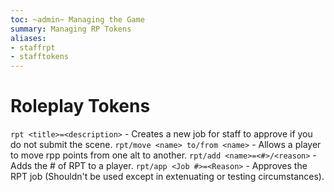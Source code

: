 ```yaml
---
toc: ~admin~ Managing the Game
summary: Managing RP Tokens
aliases:
- staffrpt
- stafftokens
---
```

# Roleplay Tokens


`rpt <title>=<description>` - Creates a new job for staff to approve if you do not submit the scene.
`rpt/move <name> to/from <name>` - Allows a player to move rpp points from one alt to another.
`rpt/add <name>=<#>/<reason>` - Adds the # of RPT to a player.
`rpt/app <Job #>=<Reason>` - Approves the RPT job (Shouldn't be used except in extenuating or testing circumstances).

